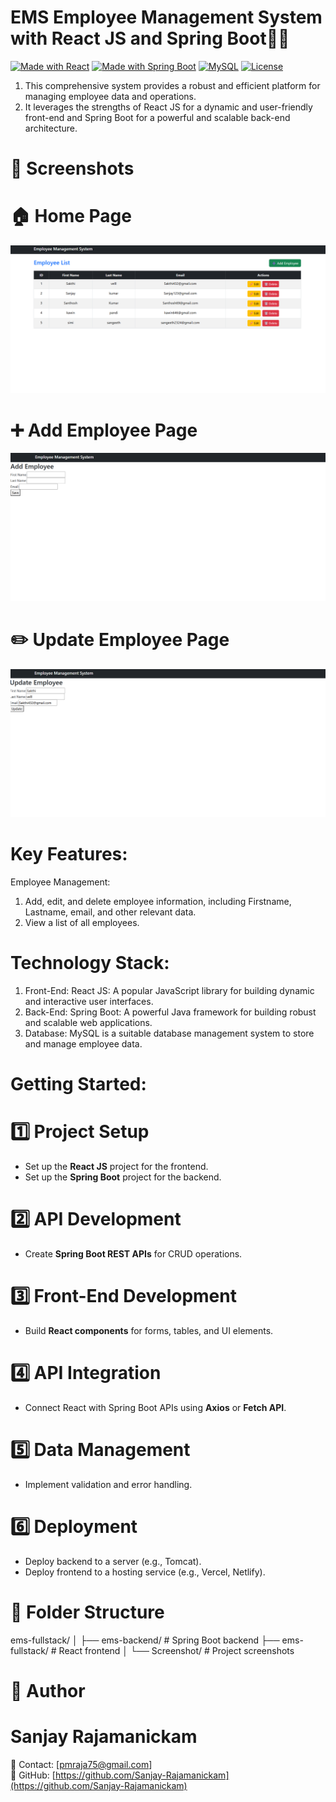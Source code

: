 # EMS Employee Management System with React JS and Spring Boot👨‍💻

[![Made with React](https://img.shields.io/badge/Frontend-ReactJS-61DBFB?style=for-the-badge&logo=react&logoColor=black)](https://react.dev/)
[![Made with Spring Boot](https://img.shields.io/badge/Backend-Spring%20Boot-6DB33F?style=for-the-badge&logo=springboot&logoColor=white)](https://spring.io/projects/spring-boot)
[![MySQL](https://img.shields.io/badge/Database-MySQL-4479A1?style=for-the-badge&logo=mysql&logoColor=white)](https://www.mysql.com/)
[![License](https://img.shields.io/badge/License-MIT-blue?style=for-the-badge)](LICENSE)

 1. This comprehensive system provides a robust and efficient platform for managing employee data and operations. 
 2. It leverages the strengths of React JS for a dynamic and user-friendly front-end and Spring Boot for a powerful and scalable back-end architecture.
 
# 📸 Screenshots

# 🏠 Home Page
![Home Page](https://github.com/Sanjay-Rajamanickam/employee-management-system/blob/main/ems-fullstack/Screenshot/Home.png?raw=true)

# ➕ Add Employee Page
![Add Employee Page](https://github.com/Sanjay-Rajamanickam/employee-management-system/blob/main/ems-fullstack/Screenshot/Add.png?raw=true)

# ✏️ Update Employee Page
![Update Employee Page](https://github.com/Sanjay-Rajamanickam/employee-management-system/blob/main/ems-fullstack/Screenshot/Update.png?raw=true)


 # Key Features:
   Employee Management:
   1. Add, edit, and delete employee information, including Firstname, Lastname, email, and other relevant data.
   2. View a list of all employees.

# Technology Stack:
  1. Front-End: React JS: A popular JavaScript library for building dynamic and interactive user interfaces.
  2. Back-End: Spring Boot: A powerful Java framework for building robust and scalable web applications.
  3. Database: MySQL is a suitable database management system to store and manage employee data.

 # Getting Started:

# 1️⃣ Project Setup
- Set up the **React JS** project for the frontend.
- Set up the **Spring Boot** project for the backend.

# 2️⃣ API Development
- Create **Spring Boot REST APIs** for CRUD operations.

# 3️⃣ Front-End Development
- Build **React components** for forms, tables, and UI elements.

# 4️⃣ API Integration
- Connect React with Spring Boot APIs using **Axios** or **Fetch API**.

# 5️⃣ Data Management
- Implement validation and error handling.

# 6️⃣ Deployment
- Deploy backend to a server (e.g., Tomcat).
- Deploy frontend to a hosting service (e.g., Vercel, Netlify).



# 📂 Folder Structure
ems-fullstack/
│
├── ems-backend/ # Spring Boot backend
├── ems-fullstack/ # React frontend
│ └── Screenshot/ # Project screenshots



# 📌 Author
# Sanjay Rajamanickam 
📧 Contact: [pmraja75@gmail.com]  
🔗 GitHub: [https://github.com/Sanjay-Rajamanickam](https://github.com/Sanjay-Rajamanickam)


